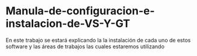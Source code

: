 # Manula-de-configuracion-e-instalacion-de-VS-Y-GT
En este trabajo se estará explicando la la instalación de cada uno de estos software y las áreas de trabajos las cuales estaremos utilizando 
